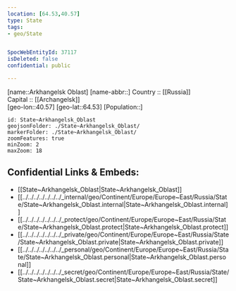```yaml
---
location: [64.53,40.57] 
type: State
tags:
- geo/State


SpocWebEntityId: 37117
isDeleted: false
confidential: public

---
```

[name::Arkhangelsk Oblast] 
[name-abbr::] 
Country :: [[Russia]]  
Capital :: [[Archangelsk]]  
[geo-lon::40.57] 
[geo-lat::64.53] 
[Population::] 



```leaflet
id: State~Arkhangelsk_Oblast
geojsonFolder: ./State~Arkhangelsk_Oblast/
markerFolder: ./State~Arkhangelsk_Oblast/
zoomFeatures: true 
minZoom: 2 
maxZoom: 18
```


## Confidential Links & Embeds: 
- [[State~Arkhangelsk_Oblast|State~Arkhangelsk_Oblast]]  
- [[../../../../../../../_internal/geo/Continent/Europe/Europe~East/Russia/State/State~Arkhangelsk_Oblast.internal|State~Arkhangelsk_Oblast.internal]] 
- [[../../../../../../../_protect/geo/Continent/Europe/Europe~East/Russia/State/State~Arkhangelsk_Oblast.protect|State~Arkhangelsk_Oblast.protect]] 
- [[../../../../../../../_private/geo/Continent/Europe/Europe~East/Russia/State/State~Arkhangelsk_Oblast.private|State~Arkhangelsk_Oblast.private]] 
- [[../../../../../../../_personal/geo/Continent/Europe/Europe~East/Russia/State/State~Arkhangelsk_Oblast.personal|State~Arkhangelsk_Oblast.personal]] 
- [[../../../../../../../_secret/geo/Continent/Europe/Europe~East/Russia/State/State~Arkhangelsk_Oblast.secret|State~Arkhangelsk_Oblast.secret]] 
